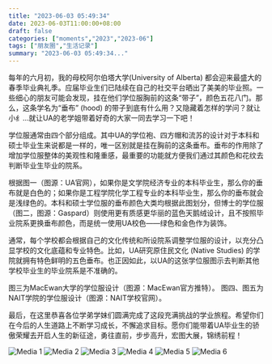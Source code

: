 ```yaml
---
title: "2023-06-03 05:49:34"
date: 2023-06-03T11:00:00+08:00
draft: false
categories: ["moments","2023","2023-06"]
tags: ["朋友圈","生活记录"]
summary: "2023-06-03 05:49:34..."
---
```


每年的六月初，我的母校阿尔伯塔大学(University of Alberta) 都会迎来最盛大的春季毕业典礼季。应届毕业生们已陆续在自己的社交平台晒出了美美的毕业照。一些细心的朋友可能会发现，挂在他们学位服胸前的这条“带子”，颜色五花八门。那么，这条学名为“垂布” (hood) 的带子到底有什么用？又隐藏着怎样的学问？就让小纟...就让UA的老学姐带着好奇的大家一同去学习一下吧！
	
学位服通常由四个部分组成。其中UA的学位袍、四方帽和流苏的设计对于本科和硕士毕业生来说都是一样的，唯一区别就是挂在胸前的这条垂布。垂布的作用除了增加学位服整体的美观性和隆重感，最重要的功能就方便我们通过其颜色和花纹去判断毕业生毕业的院系。
	
根据图一（图源：UA官网），如果你是文学院经济专业的本科毕业生，那么你的垂布就是白色的；如果你是工程学院化学工程专业的本科毕业生，那么你的垂布就会是浅绿色的。本科和硕士学位服的垂布颜色大类均根据此图划分，但博士的学位服（图二，图源：Gaspard）则使用更有质感更华丽的蓝色天鹅绒设计，且不按照毕业院系更换垂布颜色，而是统一使用UA校色——绿色和金色作为装饰。
	
通常，每个学校都会根据自己的文化传统和所设院系调整学位服的设计，以充分凸显学校的文化底蕴和专业特色。比如，UA研究原住民文化 (Native Studies) 的学院就拥有特色鲜明的五色垂布。也正因如此，以UA的这张学位服图示去判断其他学校毕业生的毕业院系是不准确的。
	
图三为MacEwan大学的学位服设计（图源：MacEwan官方推特）。
图四、图五为NAIT学院的学位服设计（图源：NAIT学校官网）。

最后，在这里恭喜各位学弟学妹们圆满完成了这段充满挑战的学业旅程。希望你们在今后的人生道路上不断学习成长，不懈追求目标。愿你们能带着UA毕业生的骄傲荣耀去开启人生的新征途，勇往直前，步步高升，宏图大展，锦绣前程！

![Media 1](/Moments/photos/2023-06-03/202306030549340.jpg)
![Media 2](/Moments/photos/2023-06-03/202306030549341.jpg)
![Media 3](/Moments/photos/2023-06-03/202306030549342.jpg)
![Media 4](/Moments/photos/2023-06-03/202306030549343.jpg)
![Media 5](/Moments/photos/2023-06-03/202306030549344.jpg)
![Media 6](/Moments/photos/2023-06-03/202306030549345.jpg)

